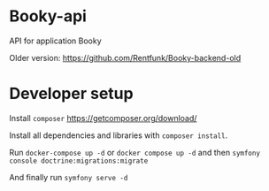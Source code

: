 # Booky-api
API for application Booky

Older version: https://github.com/Rentfunk/Booky-backend-old

# Developer setup

Install `composer` https://getcomposer.org/download/

Install all dependencies and libraries with `composer install`.

Run `docker-compose up -d` or `docker compose up -d` and then `symfony console doctrine:migrations:migrate`

And finally run `symfony serve -d`
